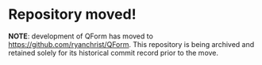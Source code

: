 # Repository moved!

**NOTE**: development of QForm has moved to <https://github.com/ryanchrist/QForm>.
This repository is being archived and retained solely for its historical commit record prior to the move.
